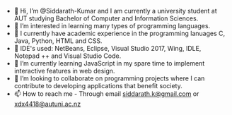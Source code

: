 - 👋 Hi, I’m @Siddarath-Kumar and I am currently a university student at AUT studying Bachelor of Computer and Information Sciences.
- 👀 I’m interested in learning many types of programming languages. 
- 👀 I currently have academic experience in the programming lanuages C, Java, Python, HTML and CSS. 
- 👀 IDE's used: NetBeans, Eclipse, Visual Studio 2017, Wing, IDLE, Notepad ++ and Visual Studio Code.
- 🌱 I’m currently learning JavaScript in my spare time to implement interactive features in web design.
- 💞️ I’m looking to collaborate on programming projects where I can contribute to developing applications that benefit society.
- 📫 How to reach me - Through email siddarath.k@gmail.com or xdx4418@autuni.ac.nz

<!---
Siddarath-Kumar/Siddarath-Kumar is a ✨ special ✨ repository because its `README.md` (this file) appears on your GitHub profile.
You can click the Preview link to take a look at your changes.
--->

